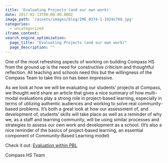 ```yaml
---
title: 'Evaluating Projects (and our own work)'
date: 2017-02-13T00:00:00.000Z
image_path: '/assets/images/blog/IMG_0374-1-1024x768.jpg'
categories:
  - uncategorized
iframe_content:
search_engine_optimization:
  page_title: "Evaluating Projects (and our own work)"
  page_description: ""
---
```

One of the most refreshing aspects of working on building Compass HS from the ground up is the need for constructive criticism and thoughtful reflection.  All teaching and schools need this but the willingness of the Compass Team to take this on has been impressive.

As we look at how we will be evaluating our students’ projects at Compass, we thought we’d share an article that gives a nice summary of how multi-modal evaluations play a strong role in project-based learning, especially in terms of utilizing authentic audiences and working to solve real community-based problems.  It’s both a great look at how our assessment of, and development of, students’ skills will take place as well as a reminder of why we, as a staff and learning community, will be using similar processes and strategies to assess our own work and development as a school. (It’s also a nice reminder of the basics of project-based learning, an essential component of Community-Based Learning model)

Check it out:  [Evaluation within PBL](http://www.bie.org/blog/evaluation_within_project_based_learning)

Compass HS Team
